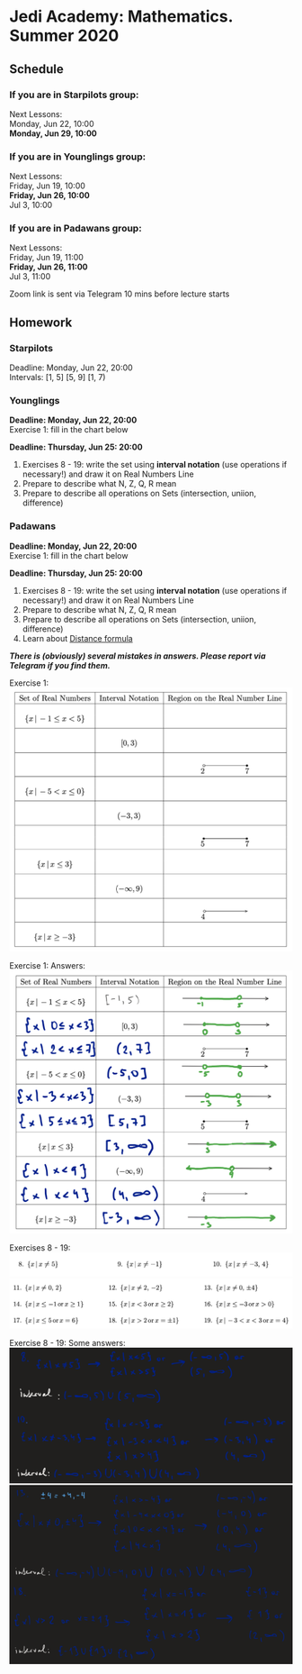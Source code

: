 # Jedi Academy: Mathematics. Summer 2020

## Schedule

### If you are in Starpilots group:
Next Lessons: <br>
Monday, Jun 22, 10:00 <br>
**Monday, Jun 29, 10:00**
 
### If you are in Younglings group:
Next Lessons: <br>
Friday, Jun 19, 10:00 <br>
**Friday, Jun 26, 10:00** <br>
Jul 3, 10:00

### If you are in Padawans group:
Next Lessons: <br>
Friday, Jun 19, 11:00 <br>
**Friday, Jun 26, 11:00** <br>
Jul 3, 11:00

Zoom link is sent via Telegram 10 mins before lecture starts

## Homework
### Starpilots
Deadline: Monday, Jun 22, 20:00 <br>
Intervals:
[1, 5]
[5, 9]
[1, 7)

### Younglings
**Deadline: Monday, Jun 22, 20:00** <br>
Exercise 1: fill in the chart below

**Deadline: Thursday, Jun 25: 20:00** <br>
1. Exercises 8 - 19: write the set using **interval notation** (use operations if necessary!) and draw it on Real Numbers Line <br>
2. Prepare to describe what N, Z, Q, R mean <br>
3. Prepare to describe all operations on Sets (intersection, uniion, difference)

### Padawans
**Deadline: Monday, Jun 22, 20:00** <br>
Exercise 1: fill in the chart below

**Deadline: Thursday, Jun 25: 20:00** <br>
1. Exercises 8 - 19: write the set using **interval notation** (use operations if necessary!) and draw it on Real Numbers Line <br>
2. Prepare to describe what N, Z, Q, R mean <br>
3. Prepare to describe all operations on Sets (intersection, uniion, difference) <br>
4. Learn about [Distance formula](https://www.khanacademy.org/math/basic-geo/basic-geometry-pythagorean-theorem/pythagorean-theorem-distance/a/distance-formula)

***There is (obviously) several mistakes in answers. Please report via Telegram if you find them.***

Exercise 1: <br>
![Exercise 1: Chart](https://raw.githubusercontent.com/lanavasilieva/jedi-maths/master/Screen%20Shot%202020-06-19%20at%2011.41.32%20AM.png)

Exercise 1: Answers: <br>
![!Exercise 1: Answers](https://raw.githubusercontent.com/lanavasilieva/jedi-maths/master/Screen%20Shot%202020-06-25%20at%2010.48.14%20PM.png)

Exercises 8 - 19: <br>
![Exercise 8 - 10](https://raw.githubusercontent.com/lanavasilieva/jedi-maths/master/Screen%20Shot%202020-06-19%20at%2011.41.41%20AM.png)
![Exercise 11 - 19](https://raw.githubusercontent.com/lanavasilieva/jedi-maths/master/Screen%20Shot%202020-06-19%20at%2011.41.52%20AM.png)

Exercise 8 - 19: Some answers: <br>
![Exercise 8 - 19: Some answers I](https://raw.githubusercontent.com/lanavasilieva/jedi-maths/master/Screen%20Shot%202020-06-25%20at%2010.48.38%20PM.png)
![Exercise 8 - 19: Some answers II](https://raw.githubusercontent.com/lanavasilieva/jedi-maths/master/Screen%20Shot%202020-06-25%20at%2010.48.54%20PM.png)
